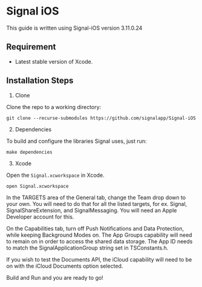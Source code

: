 # Signal iOS
This guide is written using Signal-iOS version 3.11.0.24

## Requirement

* Latest stable version of Xcode.

## Installation Steps

1. Clone

Clone the repo to a working directory:

```
git clone --recurse-submodules https://github.com/signalapp/Signal-iOS
```

2. Dependencies

To build and configure the libraries Signal uses, just run:

```
make dependencies
```

3. Xcode

Open the `Signal.xcworkspace` in Xcode.

```
open Signal.xcworkspace
```

In the TARGETS area of the General tab, change the Team drop down to
your own. You will need to do that for all the listed targets, for ex. 
Signal, SignalShareExtension, and SignalMessaging. You will need an Apple
Developer account for this. 

On the Capabilities tab, turn off Push Notifications and Data Protection,
while keeping Background Modes on. The App Groups capability will need to
remain on in order to access the shared data storage. The App ID needs to
match the SignalApplicationGroup string set in TSConstants.h. 

If you wish to test the Documents API, the iCloud capability will need to
be on with the iCloud Documents option selected.

Build and Run and you are ready to go!
